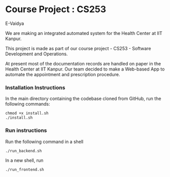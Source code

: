 # Course Project : CS253 
  E-Vaidya

We are making an integrated automated system for the Health Center at IIT Kanpur.


This project is made as part of our course project - CS253 - Software Development and Operations.


At present most of the documentation records are handled on paper in the Health Center at IIT Kanpur. Our team decided to make a Web-based App to automate the appointment and prescription procedure.

### Installation Instructions

In the main directory containing the codebase cloned from GitHub, run the following commands:

	chmod +x install.sh
	./install.sh

### Run instructions

Run the following command in a shell

	./run_backend.sh
	
In a new shell, run

	./run_frontend.sh

